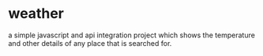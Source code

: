 # weather
a simple javascript and api integration project which shows the temperature and other details of any place that is searched for.
